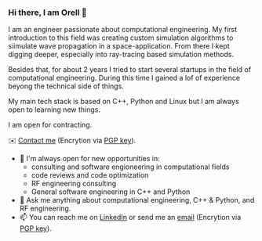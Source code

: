 ### Hi there, I am Orell 👋

I am an engineer passionate about computational engineering. My first introduction to this field was creating custom simulation algorithms to siimulate wave propagation in a space-application. From there I kept digging deeper, especially into ray-tracing based simulation methods.

Besides that, for about 2 years I tried to start several startups in the field of computational engineering. During this time I gained a lof of experience beyong the technical side of things.

My main tech stack is based on C++, Python and Linux but I am always open to learning new things.

I am open for contracting.

✉️ [Contact me](mailto:hello@orellgarten.com) (Encrytion via [PGP key](https://raw.githubusercontent.com/orgarten/orgarten/main/publickey.hello%40orellgarten.com-3adbe503c2d9666c6a9e6f3a3cb8e7dd613d8593.asc)).

- 🔭 I'm always open for new opportunities in:
  - consulting and software engioneering in computational fields
  - code reviews and code optimization
  - RF engineering consulting
  - General software engineering in C++ and Python
- 💬 Ask me anything about computational engineering, C++ & Python, and RF engineering.
- 📫 You can reach me on [LinkedIn](https://www.linkedin.com/in/ogarten/) or send me an [email](mailto:hello@orellgarten.com) (Encrytion via [PGP key](https://raw.githubusercontent.com/orgarten/orgarten/main/publickey.hello%40orellgarten.com-3adbe503c2d9666c6a9e6f3a3cb8e7dd613d8593.asc)).
  
